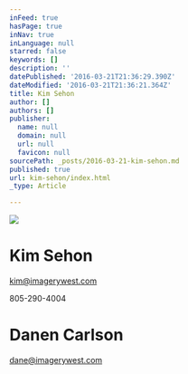 ```yaml
---
inFeed: true
hasPage: true
inNav: true
inLanguage: null
starred: false
keywords: []
description: ''
datePublished: '2016-03-21T21:36:29.390Z'
dateModified: '2016-03-21T21:36:21.364Z'
title: Kim Sehon
author: []
authors: []
publisher:
  name: null
  domain: null
  url: null
  favicon: null
sourcePath: _posts/2016-03-21-kim-sehon.md
published: true
url: kim-sehon/index.html
_type: Article

---
```

![](https://the-grid-user-content.s3-us-west-2.amazonaws.com/8dcf194c-dcba-4233-bc0f-bc28a56111f8.jpg)

# Kim Sehon

kim@imagerywest.com

805-290-4004

# Danen Carlson

dane@imagerywest.com
